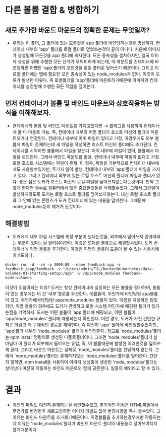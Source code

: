 # 다른 볼륨 결합 & 병합하기

## 새로 추가한 바운드 마운트의 정확한 문제는 무엇일까?

- 우리는 이 폴더, 그 폴더에 있는 모든것을 app 폴더에 바인딩하는것을 명심하자. 컨테이너 내부의 'app' 폴더를 로컬 폴더로 덮었쓰는것이 끝이 아니다. 처음에 이미지가 생설될때 모든것을 app 폴더에 복사한다. 모든 종속성을 설치하지만, 결국 이미지 생성을 위해 수행한 모든 단계가 무의미하게 되는데, 이 마운트를 컨테이너에 바인딩하면 어쨌든 'app'폴더의 모든것을 로컬 폴더로 덮어쓰기 때문이다. 그리고 이 로컬 폴더에는 앱에 필요한 모든 종속성이 있는 node_modules가 없다. 이것이 오류가 발생한 이유다. 즉 로컬폴더를 'app'폴더에 마운트하기때문에 이미지와 컨테이너를 설정할때 수행한 모든 작업을 덮어쓴다.

## 먼저 컨테이너가 볼륨 및 바인드 마운트와 상호작용하는 방식을 이해해보자.

- 컨테이너와 볼륨 및 바인드 마운트를 가지고있다면 -v 플래그를 사용하여 컨테이너에 둘 다 마운트 가능. 즉, 컨테이너 내부의 어떤 폴더가 호스트 머신의 폴더에 마운트되거나 연결된다. 컨테이너 내부에 이미 파일이 있다고 가정, 이경우에도 외부 볼륨에 파일이 존재하는데 새 파일을 작성하면 호스트 머신의 폴더에도 추가된다. 컨테이너를 시작하면 볼륨에서 파일을 찾는다. 아직 내부에 파일이 없어, 볼륨에서 파일을 로드한다. 그래서 바인드 마운트를 활용. 컨테이너 내부에 파일이 없다고 가정. 로컬 호스트 시스템에는 파일이 존재. 이 경우, 파일을 기본적으로 컨테이너 내부에서도 사용할수있지만, 두가지 일이 발생. 컨테이너 내부의 'app'폴더에 파일을 가지고 있다. 그리고 컨테이너 외부에 있는 로컬 호스트 머신의 폴더에 파일과 폴더가 있다. 좋은 점은 도커가 호스트 머신의 로컬 파일을 덮어쓰지않는다는것이다. 만약 그렇게 한다면 실수로 컴퓨터에서 많은 중요한것들을 삭제할수있다. 그래서 그런일이 발생하지않도록 도커는 로컬 호스트 폴더를 덮어쓰지않는다. 대신 로컬 호스트 폴더와 그 안에 있는 콘텐츠가 도커 컨테이너에 있는 내용을 덮어쓴다. 그때문에 node_modules등이 제거가 된것이다.

## 해결방법

- 도커에게 내부 파일 시스템에 특정 부분이 있다는것을, 외부에서 덮어쓰지 않아야하는 부분이 있다는걸 알려줘야한다. 이것은 또다른 볼륨으로 해결할수있다. 도커 컨테이너에 익명 볼륨을 추가한다. 이것은 익명의 볼륨이 도움이 될 수 있는 사용사례이기도하다.

```
docker run -d --rm -p 3000:80 --name feedback-app -v feedback:/app/feedback -v "/Users/admin/TIL/Docker&Kubernetes/data-volumes-01-starting-setup:/app" -v /app/node_modules feedback-node:volumes
```

이것이 도움이되는 이유?
도커는 항상 컨테이너에 설정하는 모든 볼륨을 평가하며, 충돌이 있는 경우에는 더 긴 '내부'경로를 우선한다. 예를들어, 무언가에 바인딩된 app볼륨이 있고, 무언가에 바인딩된 app/node_modules 볼륨이 있다.
이름을 지정하진 않았지만, 익명 볼륨의 경우에도 도커가 관리하고 로컬 시스템 어딘가에 매핑된 폴더가 있다는점을 기억하자. 도커는 어떤 볼륨이 'app'폴더에 매핑되고, 어떤 볼륨이 'app/node_modules' 폴더에 매핑되는지 확인한다. 이런 경우, 도커가 가진 간단한 규칙은 더길고 더 구체적인 경로를 채택한다. 즉 여전히 'app' 폴더에 바인딩할수있지만, 'app'폴더 내부의 'node_modules' 폴더에 바인딩한다. 참고로 'node_modules'폴더는 npm install 명령어로 생성된 디폴트폴더이다.
그러면 'node_modules'폴더가 살아남아 이 폴더가 외부에서 들어오는 유입, 즉, 이 볼륨때문에 발생한 이러한것을 덮어쓰게 된다. 그리고 바운드 마운트는 실제로 'node_modules'폴더를 전달하지 않는다. 그래서 'node_modules'폴더는 존재하지않는 'node_modules'폴더를 덮어쓴다. 간단히 말하면, npm install을 사용하여 이미지 생성중에 생성된 'node_modules'폴더는 살아남아 여전히 작동하는 바인드 마운트와 함께 공존한다. 일종의 예외라고 할 수 있다.

# 결과

- 이전의 파일도 여전히 존재하는걸 확인할수있고, 추가적인 이점은 HTML파일에서 무언가를 변경한후 새로고침하면 이미지 리빌드 없이 변경사항을 즉시 볼수있다. 그 이유는 바인드 마운트를 추가했기때문이다. 익명볼륨을 추가하는경우에만 작동하는데 이유는 'node_modules'폴더가 바인드 마운트 폴더의 내용물로 덮어쓰여지지않기때문이다.
